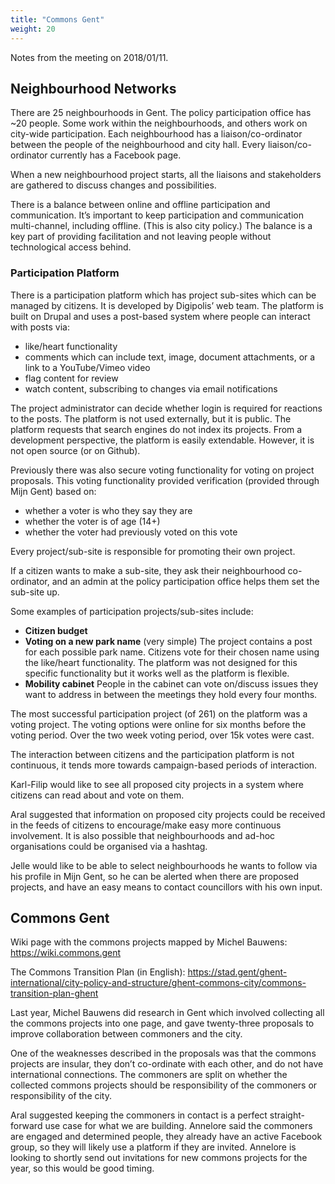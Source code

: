 ```yaml
---
title: "Commons Gent"
weight: 20
---
```


Notes from the meeting on 2018/01/11.

## Neighbourhood Networks

There are 25 neighbourhoods in Gent. The policy participation office has ~20 people. Some work within the neighbourhoods, and others work on city-wide participation. Each neighbourhood has a liaison/co-ordinator between the people of the neighbourhood and city hall. Every liaison/co-ordinator currently has a Facebook page.

When a new neighbourhood project starts, all the liaisons and stakeholders are gathered to discuss changes and possibilities.

There is a balance between online and offline participation and communication. It’s important to keep participation and communication multi-channel, including offline. (This is also city policy.) The balance is a key part of providing facilitation and not leaving people without technological access behind.

### Participation Platform

There is a participation platform which has project sub-sites which can be managed by citizens. It is developed by Digipolis’ web team. The platform is built on Drupal and uses a post-based system where people can interact with posts via:
- like/heart functionality
- comments which can include text, image, document attachments, or a link to a YouTube/Vimeo video
- flag content for review
- watch content, subscribing to changes via email notifications

The project administrator can decide whether login is required for reactions to the posts. The platform is not used externally, but it is public. The platform requests that search engines do not index its projects. From a development perspective, the platform is easily extendable. However, it is not open source (or on Github).

Previously there was also secure voting functionality for voting on project proposals. This voting functionality provided verification (provided through Mijn Gent) based on:
- whether a voter is who they say they are
- whether the voter is of age (14+)
- whether the voter had previously voted on this vote

Every project/sub-site is responsible for promoting their own project.

If a citizen wants to make a sub-site, they ask their neighbourhood co-ordinator, and an admin at the policy participation office helps them set the sub-site up.

Some examples of participation projects/sub-sites include:

- **Citizen budget**
- **Voting on a new park name** (very simple) The project contains a post for each possible park name. Citizens vote for their chosen name using the like/heart functionality. The platform was not designed for this specific functionality but it works well as the platform is flexible.
- **Mobility cabinet** People in the cabinet can vote on/discuss issues they want to address in between the meetings they hold every four months.

The most successful participation project (of 261) on the platform was a voting project. The voting options were online for six months before the voting period. Over the two week voting period, over 15k votes were cast.

The interaction between citizens and the participation platform is not continuous, it tends more towards campaign-based periods of interaction.

Karl-Filip would like to see all proposed city projects in a system where citizens can read about and vote on them.

Aral suggested that information on proposed city projects could be received in the feeds of citizens to encourage/make easy more continuous involvement. It is also possible that neighbourhoods and ad-hoc organisations could be organised via a hashtag.

Jelle would like to be able to select neighbourhoods he wants to follow via his profile in Mijn Gent, so he can be alerted when there are proposed projects, and have an easy means to contact councillors with his own input.

## Commons Gent

Wiki page with the commons projects mapped by Michel Bauwens: https://wiki.commons.gent

The Commons Transition Plan (in English): https://stad.gent/ghent-international/city-policy-and-structure/ghent-commons-city/commons-transition-plan-ghent

Last year, Michel Bauwens did research in Gent which involved collecting all the commons projects into one page, and gave twenty-three proposals to improve collaboration between commoners and the city.

One of the weaknesses described in the proposals was that the commons projects are insular, they don’t co-ordinate with each other, and do not have international connections. The commoners are split on whether the collected commons projects should be responsibility of the commoners or responsibility of the city.

Aral suggested keeping the commoners in contact is a perfect straight-forward use case for what we are building. Annelore said the commoners are engaged and determined people, they already have an active Facebook group, so they will likely use a platform if they are invited. Annelore is looking to shortly send out invitations for new commons projects for the year, so this would be good timing.
